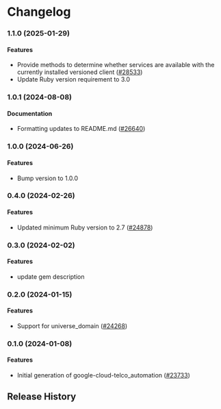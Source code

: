 # Changelog

### 1.1.0 (2025-01-29)

#### Features

* Provide methods to determine whether services are available with the currently installed versioned client ([#28533](https://github.com/googleapis/google-cloud-ruby/issues/28533)) 
* Update Ruby version requirement to 3.0 

### 1.0.1 (2024-08-08)

#### Documentation

* Formatting updates to README.md ([#26640](https://github.com/googleapis/google-cloud-ruby/issues/26640)) 

### 1.0.0 (2024-06-26)

#### Features

* Bump version to 1.0.0 

### 0.4.0 (2024-02-26)

#### Features

* Updated minimum Ruby version to 2.7 ([#24878](https://github.com/googleapis/google-cloud-ruby/issues/24878)) 

### 0.3.0 (2024-02-02)

#### Features

* update gem description 

### 0.2.0 (2024-01-15)

#### Features

* Support for universe_domain ([#24268](https://github.com/googleapis/google-cloud-ruby/issues/24268)) 

### 0.1.0 (2024-01-08)

#### Features

* Initial generation of google-cloud-telco_automation ([#23733](https://github.com/googleapis/google-cloud-ruby/issues/23733)) 

## Release History
